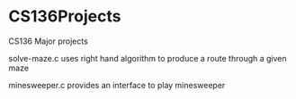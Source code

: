 # CS136Projects
CS136 Major projects

solve-maze.c uses right hand algorithm to produce a route through a given maze

minesweeper.c provides an interface to play minesweeper
